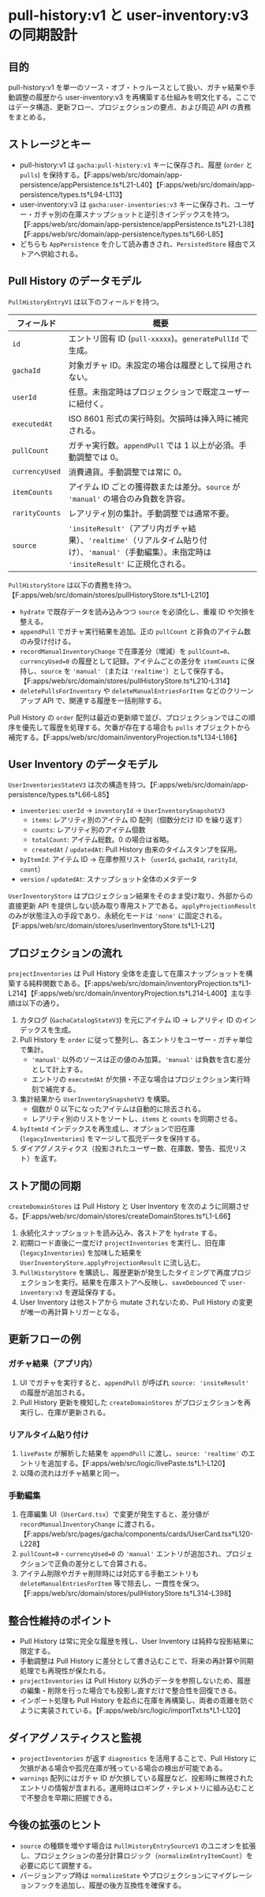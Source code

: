 # pull-history:v1 と user-inventory:v3 の同期設計

## 目的
pull-history:v1 を単一のソース・オブ・トゥルースとして扱い、ガチャ結果や手動調整の履歴から user-inventory:v3 を再構築する仕組みを明文化する。ここではデータ構造、更新フロー、プロジェクションの要点、および周辺 API の責務をまとめる。

## ストレージとキー
- pull-history:v1 は `gacha:pull-history:v1` キーに保存され、履歴 (`order` と `pulls`) を保持する。【F:apps/web/src/domain/app-persistence/appPersistence.ts†L21-L40】【F:apps/web/src/domain/app-persistence/types.ts†L94-L113】
- user-inventory:v3 は `gacha:user-inventories:v3` キーに保存され、ユーザー・ガチャ別の在庫スナップショットと逆引きインデックスを持つ。【F:apps/web/src/domain/app-persistence/appPersistence.ts†L21-L38】【F:apps/web/src/domain/app-persistence/types.ts†L66-L85】
- どちらも `AppPersistence` を介して読み書きされ、`PersistedStore` 経由でストアへ供給される。

## Pull History のデータモデル
`PullHistoryEntryV1` は以下のフィールドを持つ。

| フィールド | 概要 |
| --- | --- |
| `id` | エントリ固有 ID (`pull-xxxxx`)。`generatePullId` で生成。 |
| `gachaId` | 対象ガチャ ID。未設定の場合は履歴として採用されない。 |
| `userId` | 任意。未指定時はプロジェクションで既定ユーザーに紐付く。 |
| `executedAt` | ISO 8601 形式の実行時刻。欠損時は挿入時に補完される。 |
| `pullCount` | ガチャ実行数。`appendPull` では 1 以上が必須。手動調整では 0。 |
| `currencyUsed` | 消費通貨。手動調整では常に 0。 |
| `itemCounts` | アイテム ID ごとの獲得数または差分。`source` が `'manual'` の場合のみ負数を許容。 |
| `rarityCounts` | レアリティ別の集計。手動調整では通常不要。 |
| `source` | `'insiteResult'`（アプリ内ガチャ結果）、`'realtime'`（リアルタイム貼り付け）、`'manual'`（手動編集）。未指定時は `'insiteResult'` に正規化される。 |

`PullHistoryStore` は以下の責務を持つ。【F:apps/web/src/domain/stores/pullHistoryStore.ts†L1-L210】

- `hydrate` で既存データを読み込みつつ `source` を必須化し、重複 ID や欠損を整える。
- `appendPull` でガチャ実行結果を追加。正の `pullCount` と非負のアイテム数のみ受け付ける。
- `recordManualInventoryChange` で在庫差分（増減）を `pullCount=0`、`currencyUsed=0` の履歴として記録。アイテムごとの差分を `itemCounts` に保持し、`source` を `'manual'`（または `'realtime'`）として保存する。【F:apps/web/src/domain/stores/pullHistoryStore.ts†L210-L314】
- `deletePullsForInventory` や `deleteManualEntriesForItem` などのクリーンアップ API で、関連する履歴を一括削除する。

Pull History の `order` 配列は最近の更新順で並び、プロジェクションではこの順序を優先して履歴を処理する。欠番が存在する場合も `pulls` オブジェクトから補完する。【F:apps/web/src/domain/inventoryProjection.ts†L134-L186】

## User Inventory のデータモデル
`UserInventoriesStateV3` は次の構造を持つ。【F:apps/web/src/domain/app-persistence/types.ts†L66-L85】

- `inventories`: `userId` → `inventoryId` → `UserInventorySnapshotV3`
  - `items`: レアリティ別のアイテム ID 配列（個数分だけ ID を繰り返す）
  - `counts`: レアリティ別のアイテム個数
  - `totalCount`: アイテム総数。0 の場合は省略。
  - `createdAt` / `updatedAt`: Pull History 由来のタイムスタンプを採用。
- `byItemId`: アイテム ID → 在庫参照リスト（`userId`, `gachaId`, `rarityId`, `count`）
- `version` / `updatedAt`: スナップショット全体のメタデータ

`UserInventoryStore` はプロジェクション結果をそのまま受け取り、外部からの直接更新 API を提供しない読み取り専用ストアである。`applyProjectionResult` のみが状態注入の手段であり、永続化モードは `'none'` に固定される。【F:apps/web/src/domain/stores/userInventoryStore.ts†L1-L21】

## プロジェクションの流れ
`projectInventories` は Pull History 全体を走査して在庫スナップショットを構築する純粋関数である。【F:apps/web/src/domain/inventoryProjection.ts†L1-L214】【F:apps/web/src/domain/inventoryProjection.ts†L214-L400】主な手順は以下の通り。

1. カタログ (`GachaCatalogStateV3`) を元にアイテム ID → レアリティ ID のインデックスを生成。
2. Pull History を `order` に従って整列し、各エントリをユーザー・ガチャ単位で集計。
   - `'manual'` 以外のソースは正の値のみ加算。`'manual'` は負数を含む差分として計上する。
   - エントリの `executedAt` が欠損・不正な場合はプロジェクション実行時刻で補完する。
3. 集計結果から `UserInventorySnapshotV3` を構築。
   - 個数が 0 以下になったアイテムは自動的に除去される。
   - レアリティ別のリストをソートし、`items` と `counts` を同期させる。
4. `byItemId` インデックスを再生成し、オプションで旧在庫 (`legacyInventories`) をマージして孤児データを保持する。
5. ダイアグノスティクス（投影されたユーザー数、在庫数、警告、孤児リスト）を返す。

## ストア間の同期
`createDomainStores` は Pull History と User Inventory を次のように同期させる。【F:apps/web/src/domain/stores/createDomainStores.ts†L1-L66】

1. 永続化スナップショットを読み込み、各ストアを `hydrate` する。
2. 初期ロード直後に一度だけ `projectInventories` を実行し、旧在庫 (`legacyInventories`) を加味した結果を `UserInventoryStore.applyProjectionResult` に流し込む。
3. `PullHistoryStore` を購読し、履歴更新が発生したタイミングで再度プロジェクションを実行。結果を在庫ストアへ反映し、`saveDebounced` で `user-inventory:v3` を遅延保存する。
4. User Inventory は他ストアから mutate されないため、Pull History の変更が唯一の再計算トリガーとなる。

## 更新フローの例
### ガチャ結果（アプリ内）
1. UI でガチャを実行すると、`appendPull` が呼ばれ `source: 'insiteResult'` の履歴が追加される。
2. Pull History 更新を検知した `createDomainStores` がプロジェクションを再実行し、在庫が更新される。

### リアルタイム貼り付け
1. `livePaste` が解析した結果を `appendPull` に渡し、`source: 'realtime'` のエントリを追加する。【F:apps/web/src/logic/livePaste.ts†L1-L120】
2. 以降の流れはガチャ結果と同一。

### 手動編集
1. 在庫編集 UI（`UserCard.tsx`）で変更が発生すると、差分値が `recordManualInventoryChange` に渡される。【F:apps/web/src/pages/gacha/components/cards/UserCard.tsx†L120-L228】
2. `pullCount=0`・`currencyUsed=0` の `'manual'` エントリが追加され、プロジェクションで正負の差分として合算される。
3. アイテム削除やガチャ削除時には対応する手動エントリも `deleteManualEntriesForItem` 等で除去し、一貫性を保つ。【F:apps/web/src/domain/stores/pullHistoryStore.ts†L314-L398】

## 整合性維持のポイント
- Pull History は常に完全な履歴を残し、User Inventory は純粋な投影結果に限定する。
- 手動調整は Pull History に差分として書き込むことで、将来の再計算や同期処理でも再現性が保たれる。
- `projectInventories` は Pull History 以外のデータを参照しないため、履歴の編集・削除を行った場合でも投影し直すだけで整合性を回復できる。
- インポート処理も Pull History を起点に在庫を再構築し、両者の乖離を防ぐように実装されている。【F:apps/web/src/logic/importTxt.ts†L1-L120】

## ダイアグノスティクスと監視
- `projectInventories` が返す `diagnostics` を活用することで、Pull History に欠損がある場合や孤児在庫が残っている場合の検出が可能である。
- `warnings` 配列にはガチャ ID が欠損している履歴など、投影時に無視されたエントリの情報が含まれる。運用時はロギング・テレメトリに組み込むことで不整合を早期に把握できる。

## 今後の拡張のヒント
- `source` の種類を増やす場合は `PullHistoryEntrySourceV1` のユニオンを拡張し、プロジェクションの差分計算ロジック（`normalizeEntryItemCount`）を必要に応じて調整する。
- バージョンアップ時は `normalizeState` やプロジェクションにマイグレーションフックを追加し、履歴の後方互換性を確保する。
